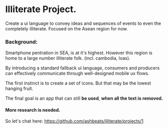 # Illiterate Project. 

Create a ui language to convey ideas and sequences of events to even the completely illiterate. Focused on the Asean region for now. 


### Background:

Smartphone pentration in SEA, is at it's highest. However this region is home to a large number illiterate folk. (incl. cambodia, loas). 

By introducing a standard fallback ui language, consumers and producers can effectively communicate through well-designed
mobile ux flows. 

The first instinct is to create a set of icons. But that may be the lowest hanging fruit. 

The final goal is an app that can still __be used__, __when all the text is removed.__



#### More research is needed. 

So let's chat here: 
https://github.com/ashbeats/illiterate/projects/1


